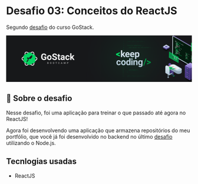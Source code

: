 # Desafio 03: Conceitos do ReactJS

Segundo [desafio](https://github.com/Rocketseat/bootcamp-gostack-desafios/tree/master/desafio-conceitos-reactjs) do curso GoStack.

![Conceitos do Node.js](img/gostackbg.png "Conceitos do Node.js")

## :rocket: Sobre o desafio

Nesse desafio, foi uma aplicação para treinar o que passado até agora no ReactJS!

Agora foi desenvolvendo uma aplicação que armazena repositórios do meu portfólio, que você já foi desenvolvido no backend no último [desafio](https://github.com/augustomarsola/gostack-conceitos-nodejs) utilizando o Node.js.

## Tecnlogias usadas

- ReactJS
